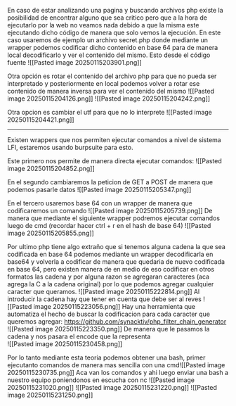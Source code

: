 En caso de estar analizando una pagina y buscando archivos php existe la posibilidad de encontrar alguno que sea critico pero que a la hora de ejecutarlo por la web no veamos nada debido a que la misma este ejecutando dicho código de manera que solo vemos la ejecución. En este caso usaremos de ejemplo un archivo secret.php donde mediante un wrapper podemos codificar dicho contenido en base 64 para de manera local decodificarlo y ver el contenido del mismo. Esto desde el código fuente
![[Pasted image 20250115203901.png]]

Otra opción es rotar el contenido del archivo php para que no pueda ser interpretado y posteriormente en local podemos volver a rotar ese contenido de manera inversa para ver el contenido del mismo
![[Pasted image 20250115204126.png]]
![[Pasted image 20250115204242.png]]

Otra opcion es cambiar el utf para que no lo interprete
![[Pasted image 20250115204421.png]]

---
Existen wrappers que nos permiten ejecutar comandos a nivel de sistema LFI, estaremos usando burpsuite para esto.

Este primero nos permite de manera directa ejecutar comandos:
![[Pasted image 20250115204852.png]]

En el segundo cambiaremos la peticion de GET a POST de manera que podemos pasarle datos
![[Pasted image 20250115205347.png]]

En el tercero usaremos base 64 con un wrapper de manera que codificaremos un comando ![[Pasted image 20250115205739.png]]
De manera que mediante el siguiente wrapper podremos ejecutar comandos luego de cmd (recordar hacer ctrl + r en el hash de base 64)
![[Pasted image 20250115205855.png]]

Por ultimo php tiene algo extraño que si tenemos alguna cadena la que sea codificada en base 64 podemos mediante un wrapper decodificarla en base64 y volverla a codificar de manera que quedaria de nuevo codificada en base 64, pero existen manera de en medio de eso codificar en otros formatos las cadena y por alguna razon se agregaran caracteres (aca agrega la C a la cadena original) por lo que podemos agregar cualquier caracter que queramos.
![[Pasted image 20250115222814.png]]
Al introducir la cadena hay que tener en cuenta que debe ser al reves ![[Pasted image 20250115223056.png]]
Hay una herramienta que automatiza el hecho de buscar la codificacion para cada caracter que queremos agregar: https://github.com/synacktiv/php_filter_chain_generator
![[Pasted image 20250115223350.png]]
De manera que le pasamos la cadena y nos pasara el encode que la representa  
![[Pasted image 20250115230458.png]]

Por lo tanto mediante esta teoria podemos obtener una bash, primer ejecutanto comandos de manera mas sencilla con una cmd![[Pasted image 20250115230735.png]]
Aca van los comandos y ahi luego enviar una bash a nuestro equipo poniendonos en escucha con nc
![[Pasted image 20250115231020.png]]
![[Pasted image 20250115231220.png]]
![[Pasted image 20250115231250.png]]

